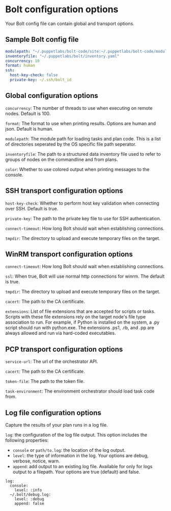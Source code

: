 
# Bolt configuration options

Your Bolt config file can contain global and transport options.


## Sample Bolt config file

```yaml
modulepath: "~/.puppetlabs/bolt-code/site:~/.puppetlabs/bolt-code/modules"
inventoryfile: "~/.puppetlabs/bolt/inventory.yaml"
concurrency: 10
format: human
ssh:
  host-key-check: false
  private-key: ~/.ssh/bolt_id
```


## Global configuration options

`concurrency`: The number of threads to use when executing on remote nodes. Default is 100.

`format`: The format to use when printing results. Options are human and json. Default is human.

`modulepath`: The module path for loading tasks and plan code. This is a list of
directories seperated by the OS specific file path seperator.

`inventoryfile`: The path to a structured data inventory file used to refer to
groups of nodes on the commandline and from plans.

`color`: Whether to use colored output when printing messages to the console.

## SSH transport configuration options

`host-key-check`: Whether to perform host key validation when connecting over SSH. Default is true.

`private-key`: The path to the private key file to use for SSH authentication.

`connect-timeout`: How long Bolt should wait when establishing connections.

`tmpdir`: The directory to upload and execute temporary files on the target.


## WinRM transport configuration options
`connect-timeout`: How long Bolt should wait when establishing connections.

`ssl`: When true, Bolt will use normal http connections for winrm. The default is true.

`tmpdir`: The directory to upload and execute temporary files on the target.

`cacert`: The path to the CA certificate.

`extensions`: List of file extensions that are accepted for scripts or tasks.
Scripts with these file extensions rely on the target node's file type
association to run. For example, if Python is installed on the system, a .py
script should run with python.exe. The extensions .ps1, .rb, and .pp are
always allowed and run via hard-coded executables.


## PCP transport configuration options

`service-url`: The url of the orchestrator API.

`cacert`: The path to the CA certificate.

`token-file`: The path to the token file.

`task-environment`: The environment orchestrator should load task code from.


## Log file configuration options

Capture the results of your plan runs in a log file.

`log`: the configuration of the log file output. This option includes the following properties:

- `console` or `path/to.log`: the location of the log output.
- `level`: the type of information in the log. Your options are debug, verbose, notice, warn.
- `append`: add output to an existing log file. Available for only for logs output to a filepath. Your options are true (default) and false.

```
log:
  console:
    level: :info
  ~/.bolt/debug.log:
    level: :debug
    append: false
```
